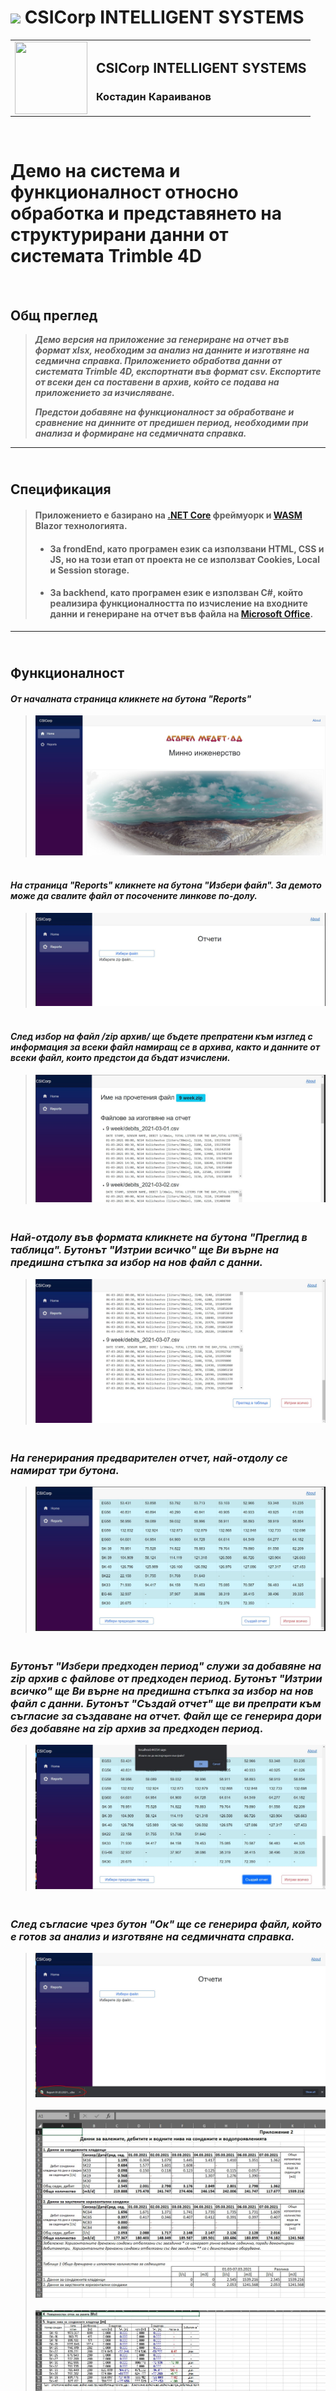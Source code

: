 
<br /><br />
>
<br /><br />

# <img src="https://img.shields.io/badge/c%23%20-%23239120.svg?&style=for-the-badge&logo=c-sharp&logoColor=white"/> **CSICorp INTELLIGENT SYSTEMS**

<table  border = '0' class="w-100">

  <tr>
  <td>
    <img align="left" width="116" height="116" src="./favicon.ico" >
  </td>
  <td class="w-100">

  ## CSICorp INTELLIGENT SYSTEMS </p>
  ### Костадин Караиванов

  </td>
  </tr>
</table>
<br />

# Демо на система и функционалност относно обработка и представянето на структурирани данни  от системата Trimble 4D
<br />

## **Общ преглед**

> ***Демо версия на приложение за генериране на отчет във формат xlsx, необходим за анализ на данните и изготвяне на седмична справка. Приложението обработва данни от системата Trimble 4D, експортнати във формат csv. Експортите от всеки ден са поставени в архив, който се подава на приложението за изчисляване.***
> <br />
> 
> ***Предстои добавяне на функционалност за обработване и сравнение на динните от предишен период, необходими при анализа и формиране на седмичната справка.***
---

## <br />**Спецификация**

> #### Приложението е базирано на [.NET Core](https://en.wikipedia.org/wiki/.NET_Core) фреймуорк и [WASM](https://en.wikipedia.org/wiki/WebAssembly) Blazor технологията. <br /> 
> * #### За frondEnd, като програмен език са използвани HTML, CSS и JS, но на този етап от проекта не се използват Cookies, Local и Session storage.
> * #### За backhend, като програмен език е използван C#, който реализира функционалността по изчисление на входните данни и генериране на отчет във файла на [Microsoft Office](https://www.microsoft.com).
---

## <br />**Функционалност**
> 
#### __*От началната страница кликнете на бутона "Reports"*__
> <img src="./images/firstPage1.JPG">
> <br />
> 
#### <br />__*На страница "Reports" кликнете на бутона "Избери файл". За демото може да свалите файл от посочените линкове по-долу.*__
> <img src="./images/seccondPage.JPG">
> <br />
> 
#### <br />__*След избор на файл /zip архив/ ще бъдете препратени към изглед с информация за всеки файл намиращ се в архива, както и данните от всеки файл, които предстои да бъдат изчислени.*__
> <img src="./images/seccondPage1.JPG">
> <br />
> 
### <br />__*Най-отдолу във формата кликнете на бутона "Преглид в таблица". Бутонът "Изтрии всичко" ще Ви върне на предишна стъпка за избор на нов файл с данни.*__
> <img src="./images/seccondPage2.JPG">
> <br />
> 
### <br />__*На генерирания предварителен отчет, най-отдолу се намират три бутона.*__
> <img src="./images/seccondPage3.JPG">
> <br />
> 
### <br />__*Бутонът "Избери предходен период" служи за добавяне на zip архив с файлове от предходен период. Бутонът "Изтрии всичко" ще Ви върне на предишна стъпка за избор на нов файл с данни. Бутонът "Създай отчет" ще ви препрати към съгласие за създаване на отчет. Файл ще се генерира дори без добавяне на zip архив за предходен период.*__
> <img src="./images/seccondPage4.JPG">
> <br />

### <br />__*След съгласие чрез бутон "Ок" ще се генерира файл, който е готов за анализ и изготвяне на седмичната справка.*__
> <img src="./images/seccondPage5.JPG">
> <br /><br />
> <img src="./images/seccondPage6.JPG">
> <br /><br />
> <img src="./images/seccondPage7.JPG">
> </br>
> 
</br>

<table  border = '0' style="width: 100%;">
  <tr>
    <td>
        <img align="left" width="116" height="116" src="./favicon.ico" >
    </td>
    <td> 

## CSICorp INTELLIGENT SYSTEMS

</tr>
</table>
<br />

#### ***Адрес за тест на приложението ***[CSICorp](http://asarel.csicorp.eu)***. Файлове с които да тествате изчислението на данни и генериране на xlsx файл - [вариан 1](./DataForTest/9%20week.zip), [вариант 2](./DataForTest/8%20week.zip)***
